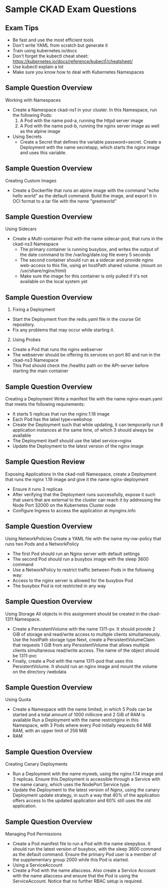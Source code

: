 # Sample CKAD Exam Questions

## Exam Tips
- Be fast and use the most efficient tools
- Don't write YAML from scratch but generate it
- Train using kubernetes.io/docs
- Don't forget the kubectl cheat sheet: https://kubernetes.io/docs/reference/kubect|/cheatsheet/
- Use kubectl explain a lot
- Make sure you know how to deal with Kubernetes Namespaces

## Sample Question Overview
Working with Namespaces
- Create a Namespace ckad-ns1 in your cluster. In this Namespace, run the following Pods:
  1. A Pod with the name pod-a, running the httpd server image
  2. A Pod with the name pod-b, running the nginx server image as well as the alpine image
- Using Secrets
  - Create a Secret that defines the variable password=secret. Create a Deployment with the name secretapp, which starts the nginx image and uses this variable.

## Sample Question Overview
Creating Custom Images
- Create a Dockerfile that runs an alpine image with the command "echo hello world" as the default command. Build the image, and export it in OCl format to a tar file with the name "greetworld"

## Sample Question Overview
Using Sidecars
- Create a Multi-container Pod with the name sidecar-pod, that runs in the ckad-ns3 Namespace
  - The primary container is running busybox, and writes the output of the date command to the /var/log/date.log file every 5 seconds
  - The second container should run as a sidecar and provide nginx web-access to this file, using an hostPath shared volume. (mount on /usr/share/nginx/html)
  - Make sure the image for this container is only pulled if it's not available on the local system yet

## Sample Question Overview
1. Fixing a Deployment
- Start the Deployment from the redis.yaml file in the course Git repository.
- Fix any problems that may occur while starting it.
2. Using Probes
- Create a Pod that runs the nginx webserver
- The webserver should be offering its services on port 80 and run in the ckad-ns3 Namespace
- This Pod should check the /healthz path on the API-server before starting the main container

## Sample Question Overview
Creating a Deployment
Write a manifest file with the name nginx-exam.yaml that meets the following requirements:
- It starts 5 replicas that run the nginx:1.18 image
- Each Pod has the label type=webshop
- Create the Deployment such that while updating, it can temporarily run 8 application instances at the same time, of which 3 should always be available
- The Deployment itself should use the label service=nginx
- Update the Deployment to the latest version of the nginx image

## Sample Question Review
Exposing Applications
In the ckad-ns6 Namespace, create a Deployment that runs the nginx 1.19 image and give it the name nginx-deployment
- Ensure it runs 3 replicas
- After verifying that the Deployment runs successfully, expose it such that users that are external to the cluster can reach it by addressing the Node Port 32000 on the Kubernetes Cluster node
-  Configure Ingress to access the application at mynginx.info

## Sample Question Overview
Using NetworkPolicies
Create a YAML file with the name my-nw-policy that runs two Pods and a
NetworkPolicy
- The first Pod should run an Nginx server with default settings
- The second Pod should run a busybox image with the sleep 3600 command
- Use a NetworkPolicy to restrict traffic between Pods in the following way:
- Access to the nginx server is allowed for the busybox Pod
- The busybox Pod is not restricted in any way

## Sample Question Overview
Using Storage
All objects in this assignment should be created in the ckad-1311 Namespace.
- Create a PersistentVolume with the name 1311-pv. It should provide 2 GiB of storage and read/write access to multiple clients simultaneously. Use the hostPath storage type
Next, create a PersistentVolumeClaim that requests 1 GiB from any PersistentVolume that allows multiple clients simultaneous read/write access. The name of the object should be 1311-pvc
- Finally, create a Pod with the name 1311-pod that uses this PersistentVolume. It should run an nginx image and mount the volume on the directory /webdata

## Sample Question Overview
Using Quota
- Create a Namespace with the name limited, in which 5 Pods can be started and a total amount of 1000 millicore and 2 GiB of RAM is available Run a Deployment with the name restrictginx in this Namespace, with 3 Pods where every Pod initially requests 64 MiB RAM, with an upper limit of 256 MiB
- RAM

## Sample Question Overview
Creating Canary Deployments
- Run a Deployment with the name myweb, using the nginx:1.14 image and 3 replicas. Ensure this Deployment is accessible through a Service with the name canary, which uses the NodePort Service type.
- Update the Deployment to the latest version of Nginx, using the canary Deployment update strategy, in such a way that 40% of the application offers access to the updated application and 60% still uses the old application.

## Sample Question Overview
Managing Pod Permissions
- Create a Pod manifest file to run a Pod with the name sleepybox. It should run the latest version of busybox, with the sleep 3600 command as the default command. Ensure the primary Pod user is a member of the supplementary group 2000 while this Pod is started.
- Using a ServiceAccount
- Create a Pod with the name allaccess. Also create a Service Account with the name allaccess and ensure that the Pod is using the ServiceAccount. Notice that no further RBAC setup is required.

